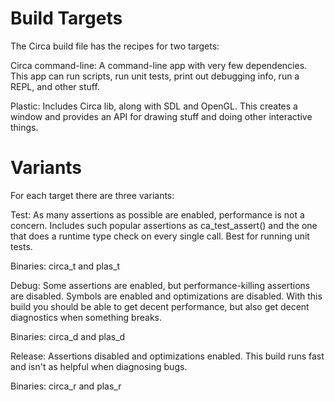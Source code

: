 # Build Targets #

The Circa build file has the recipes for two targets:

Circa command-line:
  A command-line app with very few dependencies. This app can run scripts, run
  unit tests, print out debugging info, run a REPL, and other stuff. 

Plastic:
  Includes Circa lib, along with SDL and OpenGL. This creates a window and provides
  an API for drawing stuff and doing other interactive things.

# Variants #

For each target there are three variants:

Test:
  As many assertions as possible are enabled, performance is not a concern. Includes
  such popular assertions as ca_test_assert() and the one that does a runtime type
  check on every single call. Best for running unit tests.

  Binaries: circa_t and plas_t

Debug:
  Some assertions are enabled, but performance-killing assertions are disabled. Symbols
  are enabled and optimizations are disabled. With this build you should be able to get
  decent performance, but also get decent diagnostics when something breaks.

  Binaries: circa_d and plas_d

Release:
  Assertions disabled and optimizations enabled. This build runs fast and isn't as
  helpful when diagnosing bugs.
  
  Binaries: circa_r and plas_r
